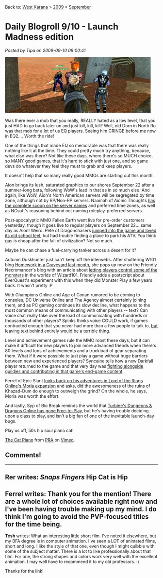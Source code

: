 Back to: [West Karana](/posts/westkarana.md) > [2009](/posts/2009/westkarana.md) > [September](./westkarana.md)
# Daily Blogroll 9/10 - Launch Madness edition

*Posted by Tipa on 2009-09-10 08:00:41*

![Buh bye, Dorn](../../../uploads/2009/09/EverQuest2-2009-09-09-22-49-15-60.jpg "Buh bye, Dorn")

Was there ever a mob that you really, REALLY hated as a low level, that you just HAD to go back later on and just kill, kill, kill? Well, old Dorn in North Ro was that mob for a lot of us EQ players. Seeing him CRINGE before me now in EQ2.... Worth the ride!

One of the things that made EQ so memorable was that there was really nothing like it at the time. They could pretty much try anything, because, what else was there? Not like these days, where there's so MUCH choice, so MANY good games, that it's hard to stick with just one, and so game devs do whatever they feel they must to grab and keep players.

It doesn't help that so many really good MMOs are starting out this month.

Aion brings its lush, saturated graphics to our shores September 22 after a summer-long beta, following WoW's lead in that as in so much else. And again, like WoW, Aion's North American servers will be segregated by time zone, although not by RP/Non-RP servers. Naamah of Aionic Thoughts [has the complete scoop on the server names](http://aionicthoughts.wordpress.com/2009/09/09/list-of-aion-launch-day-servers/) and preferred time zones, as well as NCsoft's reasoning behind not naming roleplay-preferred servers.

Post-apocalyptic MMO Fallen Earth went live for pre-order customers yesterday, though it goes live to regular players on September 22... same day as Aion! Weird. Pete of Dragonchasers [jumped into the game and loved its old school feel](http://dragonchasers.com/2009/09/09/fallen-earth-day-1/), but had trouble finding a place to park his ATV. You think gas is cheap after the fall of civilization? Not so much.

Maybe he can chase a fuel-carrying tanker across a desert for it?

Autumn Duskhunter just can't keep off the interwebs. After shuttering W101 blog [Homework in a Graveyard last month](http://autumnaldusk.blogspot.com/), she pops up now on the Friendly Necromancer's blog with an article about [letting players control some of the monsters](http://thefriendlynecromancer.blogspot.com/2009/09/player-controlled-mobs-by-autumn.html) in the worlds of Wizard101. Friendly adds a postscript about EverQuest's experiment with this when they did Monster Play a few years back. It wasn't pretty :P

With Champions Online and Age of Conan rumored to be coming to consoles, DC Universe Online and The Agency almost certainly joining them, and as PC gaming continues its slow decline, what happens to the most common means of communicating with other players -- text? Can voice chat really take over the load of communicating with hundreds or thousands of other players? Spinks thinks voice COULD work, if games contracted enough that you never had more than a few people to talk to, [but leaving text behind entirely would be a terrible thing](http://spinksville.wordpress.com/2009/09/10/sorry-maam-i-dont-speak-text/).

Level and achievement games rule the MMO roost these days, but it can make it difficult for new players to join more advanced friends when there's 80 levels and tons of achievements and a truckload of gear separating them. What if it were possible to just play a game without huge barriers between new and experienced players? Syncaine tells how a new Darkfall player returned to the game and that very day was [fighting alongside guildies and contributing in that game's end-game content](http://syncaine.wordpress.com/2009/09/09/day-one-accessibility-from-an-unlikely-source/).

Ferrel of Epic Slant [looks back on his adventures in Lord of the Rings Online's Moria expansion](http://www.epicslant.com/2009/09/moria-review/) and asks, did the awesomeness of the ruins of Khazad-Dum do enough to outweigh the grind? On the whole, he says, Moria was worth the effort.

And lastly, Syp of Bio Break reminds the world that [Turbine's Dungeons & Dragons Online has gone Free-to-Play](http://biobreak.wordpress.com/2009/09/09/roll-a-20-ddo-is-free-to-play-for-all/), but he's having trouble deciding upon a class to play, and isn't a big fan of one of the inevitable launch-day bugs.

Play us off, 50s hip soul piano cat!

[The Cat Piano](http://vimeo.com/3985019) from [PRA](http://vimeo.com/user532199) on [Vimeo](http://vimeo.com).



## Comments!
---
**Rer** writes: *Snaps Fingers* Hip Cat is Hip
---
**Ferrel** writes: Thank you for the mention! There are a whole lot of choices available right now and I've been having trouble making up my mind. I do think I'm going to avoid the PVP-focused titles for the time being.
---
**Tesh** writes: What an interesting little short film. I've noted it elsewhere, but my BFA degree is in computer animation. I've seen a LOT of animated films, short and long. I like the style of that one, even though I might quibble with some of the subject matter. There is a lot to like professionally about that film. For one, the strong shapes and colors work very well with the excellent animation. I may well have to recommend it to my old professors. :)

Thanks for the link!
